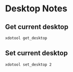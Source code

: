 Desktop Notes
=============


## Get current desktop

```
xdotool get_desktop
```

## Set current desktop

```
xdotool set_desktop 2
```

